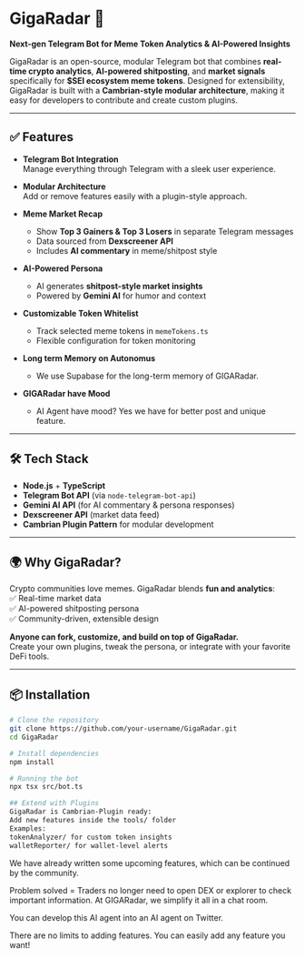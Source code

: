 # GigaRadar 🚀  
**Next-gen Telegram Bot for Meme Token Analytics & AI-Powered Insights**  

GigaRadar is an open-source, modular Telegram bot that combines **real-time crypto analytics**, **AI-powered shitposting**, and **market signals** specifically for **$SEI ecosystem meme tokens**. Designed for extensibility, GigaRadar is built with a **Cambrian-style modular architecture**, making it easy for developers to contribute and create custom plugins.

---

## ✅ Features  
- **Telegram Bot Integration**  
  Manage everything through Telegram with a sleek user experience.  

- **Modular Architecture**  
  Add or remove features easily with a plugin-style approach.  

- **Meme Market Recap**  
  - Show **Top 3 Gainers & Top 3 Losers** in separate Telegram messages  
  - Data sourced from **Dexscreener API**  
  - Includes **AI commentary** in meme/shitpost style  

- **AI-Powered Persona**  
  - AI generates **shitpost-style market insights**  
  - Powered by **Gemini AI** for humor and context  

- **Customizable Token Whitelist**  
  - Track selected meme tokens in `memeTokens.ts`  
  - Flexible configuration for token monitoring
 
- **Long term Memory on Autonomus**
  - We use Supabase for the long-term memory of GIGARadar.
 
- **GIGARadar have Mood**
  - AI Agent have mood? Yes we have for better post and unique feature.


---

## 🛠 Tech Stack  
- **Node.js** + **TypeScript**  
- **Telegram Bot API** (via `node-telegram-bot-api`)  
- **Gemini AI API** (for AI commentary & persona responses)  
- **Dexscreener API** (market data feed)  
- **Cambrian Plugin Pattern** for modular development  

---

## 🌍 Why GigaRadar?  
Crypto communities love memes. GigaRadar blends **fun and analytics**:  
✅ Real-time market data  
✅ AI-powered shitposting persona  
✅ Community-driven, extensible design  

**Anyone can fork, customize, and build on top of GigaRadar.**  
Create your own plugins, tweak the persona, or integrate with your favorite DeFi tools.

---

## 📦 Installation  

```bash
# Clone the repository
git clone https://github.com/your-username/GigaRadar.git
cd GigaRadar

# Install dependencies
npm install

# Running the bot
npx tsx src/bot.ts

## Extend with Plugins
GigaRadar is Cambrian-Plugin ready:
Add new features inside the tools/ folder
Examples:
tokenAnalyzer/ for custom token insights
walletReporter/ for wallet-level alerts

```

We have already written some upcoming features, which can be continued by the community.

Problem solved = Traders no longer need to open DEX or explorer to check important information. At GIGARadar, we simplify it all in a chat room.

You can develop this AI agent into an AI agent on Twitter.

There are no limits to adding features. You can easily add any feature you want!





